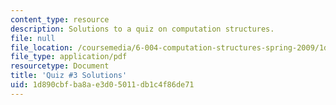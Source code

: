 ```yaml
---
content_type: resource
description: Solutions to a quiz on computation structures.
file: null
file_location: /coursemedia/6-004-computation-structures-spring-2009/1d890cbfba8ae3d05011db1c4f86de71_MIT6_004s09_quiz03_sol.pdf
file_type: application/pdf
resourcetype: Document
title: 'Quiz #3 Solutions'
uid: 1d890cbf-ba8a-e3d0-5011-db1c4f86de71
---
```

